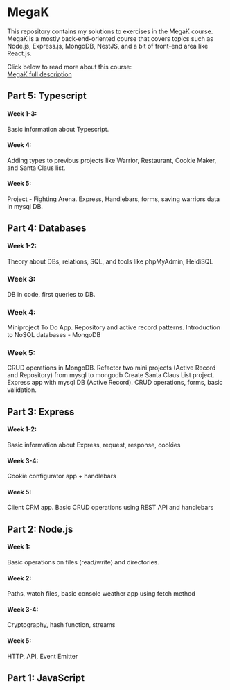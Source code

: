 # MegaK

This repository contains my solutions to exercises in the MegaK course. MegaK is a mostly
back-end-oriented course that covers topics such as Node.js, Express.js, MongoDB, NestJS, and a bit
of front-end area like React.js.

Click below to read more about this course:  
[MegaK full description](https://www.megak.pl/)

## Part 5: Typescript
#### Week 1-3:
Basic information about Typescript.
#### Week 4:
Adding types to previous projects like Warrior, Restaurant, Cookie Maker, and Santa Claus list.
#### Week 5:
Project - Fighting Arena. Express, Handlebars, forms, saving warriors data in mysql DB.

## Part 4: Databases

#### Week 1-2:

Theory about DBs, relations, SQL, and tools like phpMyAdmin, HeidiSQL

### Week 3:

DB in code, first queries to DB.

### Week 4:

Miniproject To Do App. Repository and active record patterns. Introduction to NoSQL databases -
MongoDB

### Week 5:

CRUD operations in MongoDB. Refactor two mini projects (Active Record and Repository) from mysql to
mongodb
Create Santa Claus List project. Express app with mysql DB (Active Record). CRUD operations, forms, basic validation.

## Part 3: Express

#### Week 1-2:

Basic information about Express, request, response, cookies

#### Week 3-4:

Cookie configurator app + handlebars

#### Week 5:

Client CRM app. Basic CRUD operations using REST API and handlebars

## Part 2: Node.js

#### Week 1:

Basic operations on files (read/write) and directories.

#### Week 2:

Paths, watch files, basic console weather app using fetch method

#### Week 3-4:

Cryptography, hash function, streams

#### Week 5:

HTTP, API, Event Emitter

## Part 1: JavaScript
